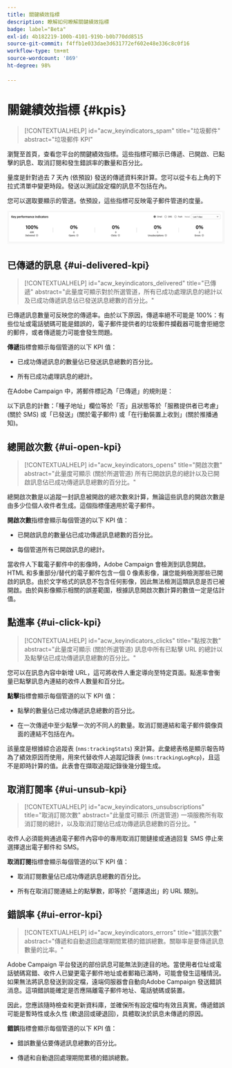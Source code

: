```yaml
---
title: 關鍵績效指標
description: 瞭解如何瞭解關鍵績效指標
badge: label="Beta"
exl-id: 4b182219-100b-4101-919b-b0b770dd8515
source-git-commit: f4ffb1e033dae3d631772ef602e48e336c8c0f16
workflow-type: tm+mt
source-wordcount: '869'
ht-degree: 98%

---
```


# 關鍵績效指標 {#kpis}

>[!CONTEXTUALHELP]
>id="acw_keyindicators_spam"
>title="垃圾郵件"
>abstract="垃圾郵件 KPI"

瀏覽至首頁，查看您平台的關鍵績效指標。這些指標可顯示已傳遞、已開啟、已點擊的訊息、取消訂閱和發生錯誤率的數量和百分比。

量度是針對過去 7 天內 (依預設) 發送的傳遞資料來計算。您可以從卡右上角的下拉式清單中變更時段。發送以測試設定檔的訊息不包括在內。

您可以選取要顯示的管道。依預設，這些指標可反映電子郵件管道的度量。

![](assets/kpi.png)

## 已傳遞的訊息 {#ui-delivered-kpi}

>[!CONTEXTUALHELP]
>id="acw_keyindicators_delivered"
>title="已傳遞"
>abstract="此量度可顯示對於所選管道，所有已成功處理訊息的總計以及已成功傳遞訊息佔已發送訊息總數的百分比。"

已傳遞訊息數量可反映您的傳遞率。由於以下原因，傳遞率絕不可能是 100%：有些位址或電話號碼可能是錯誤的，電子郵件提供者的垃圾郵件攔截器可能會拒絕您的郵件，或者傳遞能力可能會發生問題。

**傳遞**&#x200B;指標會顯示每個管道的以下 KPI 值：

* 已成功傳遞訊息的數量佔已發送訊息總數的百分比。

* 所有已成功處理訊息的總計。

在Adobe Campaign 中，將郵件標記為「已傳遞」的規則是：

以下訊息的計數：「種子地址」欄位等於「否」且狀態等於「服務提供者已考慮」(關於 SMS) 或「已發送」(關於電子郵件) 或「在行動裝置上收到」(關於推播通知)。


## 總開啟次數 {#ui-open-kpi}

>[!CONTEXTUALHELP]
>id="acw_keyindicators_opens"
>title="開啟次數"
>abstract="此量度可顯示 (關於所選管道) 所有已開啟訊息的總計以及已開啟訊息佔已成功傳遞訊息總數的百分比。"

總開啟次數是以追蹤一封訊息被開啟的總次數來計算，無論這些訊息的開啟次數是由多少位個人收件者生成。這個指標僅適用於電子郵件。

**開啟次數**&#x200B;指標會顯示每個管道的以下 KPI 值：

* 已開啟訊息的數量佔已成功傳遞訊息總數的百分比。

* 每個管道所有已開啟訊息的總計。

當收件人下載電子郵件中的影像時，Adobe Campaign 會檢測到訊息開啟。HTML 和多重部分/替代的電子郵件包含一個 0 像素影像，讓您能夠檢測那些已開啟的訊息。由於文字格式的訊息不包含任何影像，因此無法檢測這類訊息是否已被開啟。由於與影像顯示相關的誤差範圍，根據訊息開啟次數計算的數值一定是估計值。



## 點進率 {#ui-click-kpi}

>[!CONTEXTUALHELP]
>id="acw_keyindicators_clicks"
>title="點按次數"
>abstract="此量度可顯示 (關於所選管道) 訊息中所有已點擊 URL 的總計以及點擊佔已成功傳遞訊息總數的百分比。"

您可以在訊息內容中新增 URL，這可將收件人重定導向至特定頁面。點進率會衡量已點擊訊息內連結的收件人數量和百分比。

**點擊**&#x200B;指標會顯示每個管道的以下 KPI 值：

* 點擊的數量佔已成功傳遞訊息總數的百分比。

* 在一次傳遞中至少點擊一次的不同人的數量。取消訂閱連結和電子郵件鏡像頁面的連結不包括在內。

該量度是根據綜合追蹤表 (`nms:trackingStats`) 來計算。此彙總表格是顯示報告時為了績效原因而使用，用來代替收件人追蹤記錄表 (`nms:trackingLogRcp`)，且這不是即時計算的值。此表會在擷取追蹤記錄後幾分鐘生成。


## 取消訂閱率 {#ui-unsub-kpi}

>[!CONTEXTUALHELP]
>id="acw_keyindicators_unsubscriptions"
>title="取消訂閱次數"
>abstract="此量度可顯示 (所選管道) 一項服務所有取消訂閱的總計，以及取消訂閱佔已成功傳遞訊息總數的百分比。"

收件人必須能夠通過電子郵件內容中的專用取消訂閱鏈接或通過回复 SMS 停止來選擇退出電子郵件和 SMS。

**取消訂閱**&#x200B;指標會顯示每個管道的以下 KPI 值：

* 取消訂閱數量佔已成功傳遞訊息總數的百分比。

* 所有在取消訂閱連結上的點擊數，即等於「選擇退出」的 URL 類別。


## 錯誤率 {#ui-error-kpi}

>[!CONTEXTUALHELP]
>id="acw_keyindicators_errors"
>title="錯誤次數"
>abstract="傳遞和自動退回處理期間累積的錯誤總數。關聯率是要傳遞訊息數量的比率。"

Adobe Campaign 平台發送的部份訊息可能無法到達目的地。當使用者位址或電話號碼寫錯、收件人已變更電子郵件地址或者郵箱已滿時，可能會發生這種情況。如果無法將訊息發送到設定檔，遠端伺服器會自動向Adobe Campaign 發送錯誤消息。這項錯誤能確定是否應隔離電子郵件地址、電話號碼或裝置。

因此，您應該隨時檢查和更新資料庫，並確保所有設定檔均有效且真實。傳遞錯誤可能是暫時性或永久性 (軟退回或硬退回)，具體取決於訊息未傳遞的原因。

**錯誤**&#x200B;指標會顯示每個管道的以下 KPI 值：

* 錯誤數量佔要傳遞訊息總數的百分比。

* 傳遞和自動退回處理期間累積的錯誤總數。

